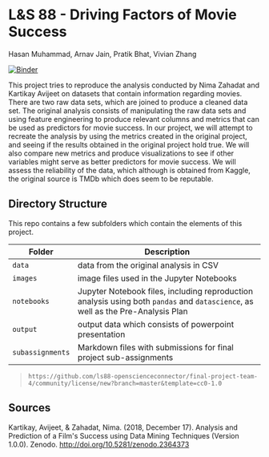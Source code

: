 # L&S 88 - Driving Factors of Movie Success

Hasan Muhammad, Arnav Jain, Pratik Bhat, Vivian Zhang

[![Binder](https://mybinder.org/badge_logo.svg)](https://mybinder.org/v2/gh/ls88-openscienceconnector/final-project-team-4/master)

This project tries to reproduce the analysis conducted by Nima Zahadat and Kartikay Avijeet on datasets that contain information regarding movies. There are two raw data sets, which are joined to produce a cleaned data set. The original analysis consists of manipulating the raw data sets and using feature engineering to produce relevant columns and metrics that can be used as predictors for movie success. In our project, we will attempt to recreate the analysis by using the metrics created in the original project, and seeing if the results obtained in the original project hold true. We will also compare new metrics and produce visualizations to see if other variables might serve as better predictors for movie success. We will assess the reliability of the data, which although is obtained from Kaggle, the original source is TMDb which does seem to be reputable.


## Directory Structure

This repo contains a few subfolders which contain the elements of this project.

| Folder | Description |
|-----|-----|
| `data`  | data from the original analysis in CSV  |
| `images`  | image files used in the Jupyter Notebooks  |
| `notebooks`  | Jupyter Notebook files, including reproduction analysis using both `pandas` and `datascience`, as well as the Pre-Analysis Plan  |
| `output`  | output data which consists of powerpoint presentation  |
| `subassignments`  | Markdown files with submissions for final project sub-assignments  |





> `https://github.com/ls88-openscienceconnector/final-project-team-4/community/license/new?branch=master&template=cc0-1.0`


## Sources

Kartikay, Avijeet, & Zahadat, Nima. (2018, December 17). Analysis and Prediction of a Film's Success using Data Mining Techniques (Version 1.0.0). Zenodo. http://doi.org/10.5281/zenodo.2364373

